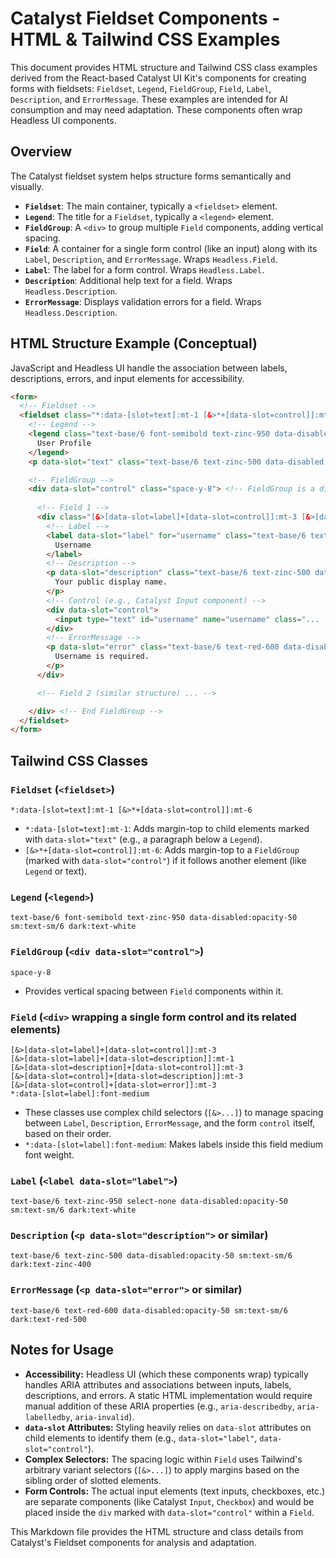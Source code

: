 # Catalyst Fieldset Components - HTML & Tailwind CSS Examples

This document provides HTML structure and Tailwind CSS class examples derived from the React-based Catalyst UI Kit's components for creating forms with fieldsets: `Fieldset`, `Legend`, `FieldGroup`, `Field`, `Label`, `Description`, and `ErrorMessage`. These examples are intended for AI consumption and may need adaptation. These components often wrap Headless UI components.

## Overview

The Catalyst fieldset system helps structure forms semantically and visually.
- **`Fieldset`**: The main container, typically a `<fieldset>` element.
- **`Legend`**: The title for a `Fieldset`, typically a `<legend>` element.
- **`FieldGroup`**: A `<div>` to group multiple `Field` components, adding vertical spacing.
- **`Field`**: A container for a single form control (like an input) along with its `Label`, `Description`, and `ErrorMessage`. Wraps `Headless.Field`.
- **`Label`**: The label for a form control. Wraps `Headless.Label`.
- **`Description`**: Additional help text for a field. Wraps `Headless.Description`.
- **`ErrorMessage`**: Displays validation errors for a field. Wraps `Headless.Description`.

## HTML Structure Example (Conceptual)

JavaScript and Headless UI handle the association between labels, descriptions, errors, and input elements for accessibility.

```html
<form>
  <!-- Fieldset -->
  <fieldset class="*:data-[slot=text]:mt-1 [&>*+[data-slot=control]]:mt-6">
    <!-- Legend -->
    <legend class="text-base/6 font-semibold text-zinc-950 data-disabled:opacity-50 sm:text-sm/6 dark:text-white">
      User Profile
    </legend>
    <p data-slot="text" class="text-base/6 text-zinc-500 data-disabled:opacity-50 sm:text-sm/6 dark:text-zinc-400">Update your personal information.</p> <!-- Example of text styled by Fieldset -->

    <!-- FieldGroup -->
    <div data-slot="control" class="space-y-8"> <!-- FieldGroup is a div with data-slot="control" for Fieldset spacing -->
      
      <!-- Field 1 -->
      <div class="[&>[data-slot=label]+[data-slot=control]]:mt-3 [&>[data-slot=label]+[data-slot=description]]:mt-1 [&>[data-slot=description]+[data-slot=control]]:mt-3 [&>[data-slot=control]+[data-slot=description]]:mt-3 [&>[data-slot=control]+[data-slot=error]]:mt-3 *:data-[slot=label]:font-medium">
        <!-- Label -->
        <label data-slot="label" for="username" class="text-base/6 text-zinc-950 select-none data-disabled:opacity-50 sm:text-sm/6 dark:text-white">
          Username
        </label>
        <!-- Description -->
        <p data-slot="description" class="text-base/6 text-zinc-500 data-disabled:opacity-50 sm:text-sm/6 dark:text-zinc-400">
          Your public display name.
        </p>
        <!-- Control (e.g., Catalyst Input component) -->
        <div data-slot="control">
          <input type="text" id="username" name="username" class="... (classes for Catalyst Input) ..." />
        </div>
        <!-- ErrorMessage -->
        <p data-slot="error" class="text-base/6 text-red-600 data-disabled:opacity-50 sm:text-sm/6 dark:text-red-500">
          Username is required.
        </p>
      </div>

      <!-- Field 2 (similar structure) ... -->

    </div> <!-- End FieldGroup -->
  </fieldset>
</form>
```

## Tailwind CSS Classes

### `Fieldset` (`<fieldset>`)
```plaintext
*:data-[slot=text]:mt-1 [&>*+[data-slot=control]]:mt-6
```
- `*:data-[slot=text]:mt-1`: Adds margin-top to child elements marked with `data-slot="text"` (e.g., a paragraph below a `Legend`).
- `[&>*+[data-slot=control]]:mt-6`: Adds margin-top to a `FieldGroup` (marked with `data-slot="control"`) if it follows another element (like `Legend` or text).

### `Legend` (`<legend>`)
```plaintext
text-base/6 font-semibold text-zinc-950 data-disabled:opacity-50 sm:text-sm/6 dark:text-white
```

### `FieldGroup` (`<div data-slot="control">`)
```plaintext
space-y-8
```
- Provides vertical spacing between `Field` components within it.

### `Field` (`<div>` wrapping a single form control and its related elements)
```plaintext
[&>[data-slot=label]+[data-slot=control]]:mt-3
[&>[data-slot=label]+[data-slot=description]]:mt-1
[&>[data-slot=description]+[data-slot=control]]:mt-3
[&>[data-slot=control]+[data-slot=description]]:mt-3
[&>[data-slot=control]+[data-slot=error]]:mt-3
*:data-[slot=label]:font-medium
```
- These classes use complex child selectors (`[&>...]`) to manage spacing between `Label`, `Description`, `ErrorMessage`, and the form `control` itself, based on their order.
- `*:data-[slot=label]:font-medium`: Makes labels inside this field medium font weight.

### `Label` (`<label data-slot="label">`)
```plaintext
text-base/6 text-zinc-950 select-none data-disabled:opacity-50 sm:text-sm/6 dark:text-white
```

### `Description` (`<p data-slot="description">` or similar)
```plaintext
text-base/6 text-zinc-500 data-disabled:opacity-50 sm:text-sm/6 dark:text-zinc-400
```

### `ErrorMessage` (`<p data-slot="error">` or similar)
```plaintext
text-base/6 text-red-600 data-disabled:opacity-50 sm:text-sm/6 dark:text-red-500
```

## Notes for Usage

*   **Accessibility:** Headless UI (which these components wrap) typically handles ARIA attributes and associations between inputs, labels, descriptions, and errors. A static HTML implementation would require manual addition of these ARIA properties (e.g., `aria-describedby`, `aria-labelledby`, `aria-invalid`).
*   **`data-slot` Attributes:** Styling heavily relies on `data-slot` attributes on child elements to identify them (e.g., `data-slot="label"`, `data-slot="control"`).
*   **Complex Selectors:** The spacing logic within `Field` uses Tailwind's arbitrary variant selectors (`[&>...]`) to apply margins based on the sibling order of slotted elements.
*   **Form Controls:** The actual input elements (text inputs, checkboxes, etc.) are separate components (like Catalyst `Input`, `Checkbox`) and would be placed inside the `div` marked with `data-slot="control"` within a `Field`.

This Markdown file provides the HTML structure and class details from Catalyst's Fieldset components for analysis and adaptation.
